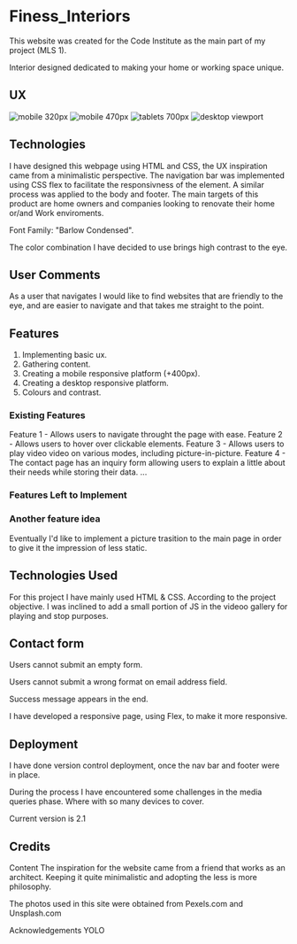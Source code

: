 # Finess_Interiors

This website was created for the Code Institute as the main part of my project (MLS 1).

Interior designed dedicated to making your home or working space unique.

## UX

![mobile 320px](https://github.com/fdasabino/Finess_Interios/blob/39a46fbfb66d44fae49c7333db10eee47d275835/assets/images/frames/320-home.jpg)
![mobile 470px](https://github.com/fdasabino/Finess_Interios/blob/39a46fbfb66d44fae49c7333db10eee47d275835/assets/images/frames/470-home.jpg)
![tablets 700px](https://github.com/fdasabino/Finess_Interios/blob/39a46fbfb66d44fae49c7333db10eee47d275835/assets/images/frames/700-home.jpg)
![desktop viewport](https://github.com/fdasabino/Finess_Interios/blob/39a46fbfb66d44fae49c7333db10eee47d275835/assets/images/frames/large-home.jpg)

## Technologies

I have designed this webpage using HTML and CSS, the UX inspiration came from a minimalistic perspective.
The navigation bar was implemented using CSS flex to facilitate the responsivness of the element.
A similar process was applied to the body and footer.
The main targets of this product are home owners and companies looking to renovate their home or/and Work enviroments.

Font Family: "Barlow Condensed".

The color combination I have decided to use brings high contrast to the eye.

## User Comments

As a user that navigates I would like to find websites that are friendly to the eye, and are easier to navigate and that takes me straight to the point.

## Features

1. Implementing basic ux.
2. Gathering content.
3. Creating a mobile responsive platform (+400px).
4. Creating a desktop responsive platform.
5. Colours and contrast.

### Existing Features

Feature 1 - Allows users to navigate throught the page with ease.
Feature 2 - Allows users to hover over clickable elements.
Feature 3 - Allows users to play video video on various modes, including picture-in-picture.
Feature 4 - The contact page has an inquiry form allowing users to explain a little about their needs while storing their data.
...

### Features Left to Implement

### Another feature idea

Eventually I'd like to implement a picture trasition to the main page in order to give
it the impression of less static.

## Technologies Used

For this project I have mainly used HTML & CSS. According to the project objective.
I was inclined to add a small portion of JS in the videoo gallery for playing and stop purposes.

## Contact form

Users cannot submit an empty form.

Users cannot submit a wrong format on email address field.

Success message appears in the end.

I have developed a responsive page, using Flex, to make it more responsive.

## Deployment

I have done version control deployment, once the nav bar and footer were in place.

During the process I have encountered some challenges in the media queries phase. Where with so many devices to cover.

Current version is 2.1

## Credits

Content
The inspiration for the website came from a friend that works as an architect. Keeping it quite minimalistic
and adopting the less is more philosophy.

The photos used in this site were obtained from Pexels.com and Unsplash.com

Acknowledgements
YOLO
